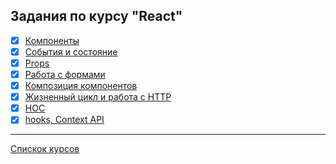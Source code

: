 ## Задания по курсу "React"
- [x] [Компоненты](https://github.com/TomSG03/ra-component-func)
- [x] [События и состояние](https://github.com/TomSG03/ra-events-state-filter)
- [x] [Props](https://github.com/TomSG03/ra-props-films)
- [x] [Работа с формами](https://github.com/TomSG03/ra-forms-hex2rgb)
- [x] [Композиция компонентов](https://github.com/TomSG03/ra-composition-cards)
- [x] [Жизненный цикл и работа с HTTP](https://github.com/TomSG03/ra-lifecycle-watches)
- [x] [HOC](https://github.com/TomSG03/ra-hoc-time)
- [x] [hooks, Context API](https://github.com/TomSG03/ra-hooks-use_effect)

---
[Спискок курсов](https://github.com/TomSG03/Training-in-Netology)
